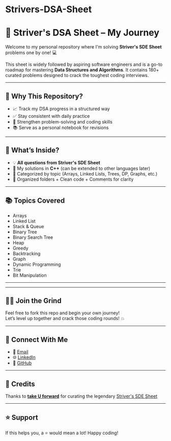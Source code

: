# Strivers-DSA-Sheet

# 🚀 Striver's DSA Sheet – My Journey

Welcome to my personal repository where I'm solving **Striver's SDE Sheet** problems one by one! 💻

This sheet is widely followed by aspiring software engineers and is a go-to roadmap for mastering **Data Structures and Algorithms**. It contains 180+ curated problems designed to crack the toughest coding interviews.

---

## 📌 Why This Repository?

- 📈 Track my DSA progress in a structured way
- ✅ Stay consistent with daily practice
- 🎯 Strengthen problem-solving and coding skills
- 📚 Serve as a personal notebook for revisions

---

## 🧠 What’s Inside?

- 💡 **All questions from Striver's SDE Sheet**
- 📝 My solutions in **C++** (can be extended to other languages later)
- 🧵 Categorized by topic (Arrays, Linked Lists, Trees, DP, Graphs, etc.)
- 📁 Organized folders + Clean code + Comments for clarity

---

## 📚 Topics Covered

- Arrays
- Linked List
- Stack & Queue
- Binary Tree
- Binary Search Tree
- Heap
- Greedy
- Backtracking
- Graph
- Dynamic Programming
- Trie
- Bit Manipulation

---


---

## 🚴‍♂️ Join the Grind

Feel free to fork this repo and begin your own journey!  
Let’s level up together and crack those coding rounds! 💥

---

## 📩 Connect With Me

- 📧 [Email](mailto:chandrasekharofficial71@gmail.com)
- 🌐 [LinkedIn](https://www.linkedin.com/in/chandu71/)
- 🐙 [GitHub](https://github.com/chandra71)

---

## 🙌 Credits

Thanks to [**take U forward**](https://www.youtube.com/c/takeUforward) for curating the legendary [Striver's SDE Sheet](https://takeuforward.org/interviews/strivers-sde-sheet-top-coding-interview-problems/)

---

## ⭐ Support

If this helps you, a ⭐️ would mean a lot! Happy coding!

